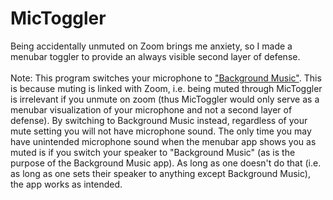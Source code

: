 # MicToggler
Being accidentally unmuted on Zoom brings me anxiety, so I made a menubar toggler to provide an always visible second layer of defense.\
\
Note: This program switches your microphone to ["Background Music"](https://github.com/kyleneideck/BackgroundMusic). This is because muting is linked with Zoom, i.e. being muted through MicToggler is irrelevant if you unmute on zoom (thus MicToggler would only serve as a menubar visualization of your microphone and not a second layer of defense). By switching to Background Music instead, regardless of your mute setting you will not have microphone sound. The only time you may have unintended microphone sound when the menubar app shows you as muted is if you switch your speaker to "Background Music" (as is the purpose of the Background Music app). As long as one doesn't do that (i.e. as long as one sets their speaker to anything except Background Music), the app works as intended.
